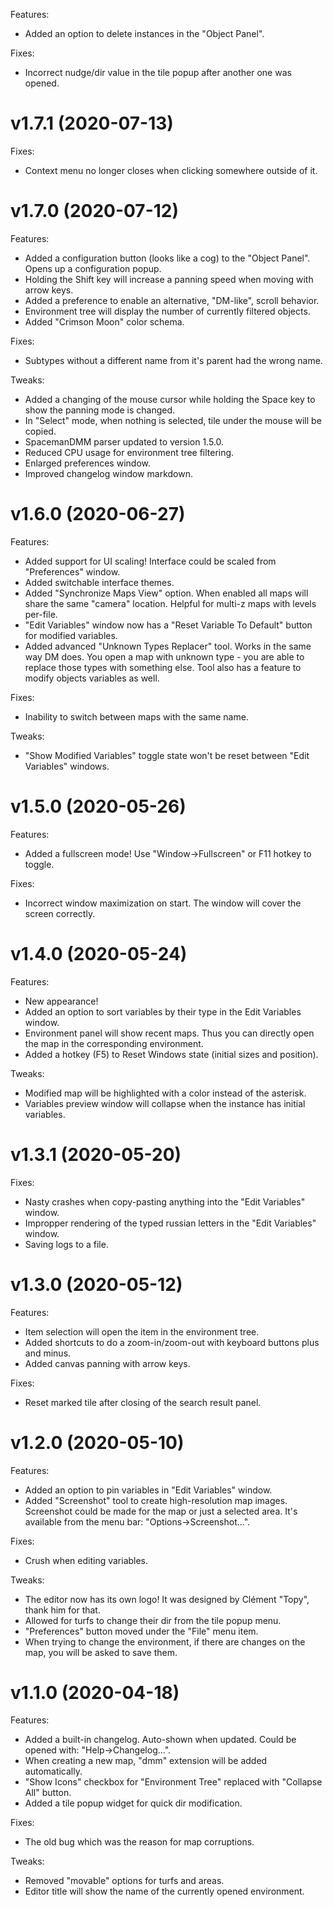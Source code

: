 Features:
 * Added an option to delete instances in the "Object Panel".

Fixes:
 * Incorrect nudge/dir value in the tile popup after another one was opened.

# v1.7.1 (2020-07-13)
Fixes:
 * Context menu no longer closes when clicking somewhere outside of it.

# v1.7.0 (2020-07-12)
Features:
 * Added a configuration button (looks like a cog) to the "Object Panel". Opens up a configuration popup.
 * Holding the Shift key will increase a panning speed when moving with arrow keys.
 * Added a preference to enable an alternative, "DM-like", scroll behavior.
 * Environment tree will display the number of currently filtered objects.
 * Added "Crimson Moon" color schema.

Fixes:
 * Subtypes without a different name from it's parent had the wrong name.

Tweaks:
 * Added a changing of the mouse cursor while holding the Space key to show the panning mode is changed.
 * In "Select" mode, when nothing is selected, tile under the mouse will be copied.
 * SpacemanDMM parser updated to version 1.5.0.
 * Reduced CPU usage for environment tree filtering.
 * Enlarged preferences window.
 * Improved changelog window markdown.

# v1.6.0 (2020-06-27)
Features:
 * Added support for UI scaling! Interface could be scaled from "Preferences" window.
 * Added switchable interface themes.
 * Added "Synchronize Maps View" option. When enabled all maps will share the same "camera" location. Helpful for multi-z maps with levels per-file.
 * "Edit Variables" window now has a "Reset Variable To Default" button for modified variables.
 * Added advanced "Unknown Types Replacer" tool. Works in the same way DM does. You open a map with unknown type - you are able to replace those types with something else. Tool also has a feature to modify objects variables as well.

Fixes:
 * Inability to switch between maps with the same name.

Tweaks:
 * "Show Modified Variables" toggle state won't be reset between "Edit Variables" windows.

# v1.5.0 (2020-05-26)
Features:
 * Added a fullscreen mode! Use "Window->Fullscreen" or F11 hotkey to toggle.

Fixes:
 * Incorrect window maximization on start. The window will cover the screen correctly.

# v1.4.0 (2020-05-24)
Features:
 * New appearance!
 * Added an option to sort variables by their type in the Edit Variables window.
 * Environment panel will show recent maps. Thus you can directly open the map in the corresponding environment.
 * Added a hotkey (F5) to Reset Windows state (initial sizes and position).

Tweaks:
 * Modified map will be highlighted with a color instead of the asterisk.
 * Variables preview window will collapse when the instance has initial variables.

# v1.3.1 (2020-05-20)
Fixes:
 * Nasty crashes when copy-pasting anything into the "Edit Variables" window.
 * Impropper rendering of the typed russian letters in the "Edit Variables" window.
 * Saving logs to a file.

# v1.3.0 (2020-05-12)
Features:
 * Item selection will open the item in the environment tree.
 * Added shortcuts to do a zoom-in/zoom-out with keyboard buttons plus and minus.
 * Added canvas panning with arrow keys.

Fixes:
 * Reset marked tile after closing of the search result panel.

# v1.2.0 (2020-05-10)
Features:
 * Added an option to pin variables in "Edit Variables" window.
 * Added "Screenshot" tool to create high-resolution map images.
   Screenshot could be made for the map or just a selected area.
   It's available from the menu bar: "Options->Screenshot...".

Fixes:
 * Crush when editing variables.

Tweaks:
 * The editor now has its own logo! It was designed by Clément "Topy", thank him for that.
 * Allowed for turfs to change their dir from the tile popup menu.
 * "Preferences" button moved under the "File" menu item.
 * When trying to change the environment, if there are changes on the map, you will be asked to save them.

# v1.1.0 (2020-04-18)
Features:
 * Added a built-in changelog. Auto-shown when updated. Could be opened with: "Help->Changelog...".
 * When creating a new map, "dmm" extension will be added automatically.
 * "Show Icons" checkbox for "Environment Tree" replaced with "Collapse All" button.
 * Added a tile popup widget for quick dir modification.

Fixes:
 * The old bug which was the reason for map corruptions.

Tweaks:
 * Removed "movable" options for turfs and areas.
 * Editor title will show the name of the currently opened environment.
